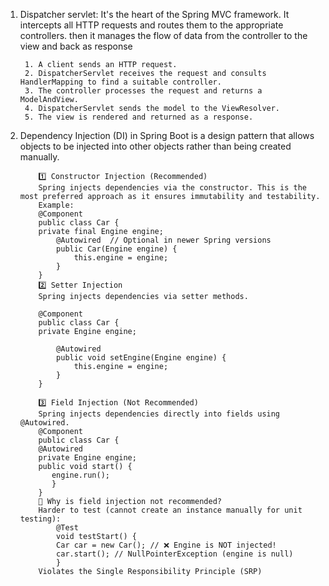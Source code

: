 1. Dispatcher servlet: It's  the heart of the Spring MVC framework. It intercepts all HTTP requests and routes them
    to the appropriate controllers. then it manages the flow of data from the controller to the view and back as response

        1. A client sends an HTTP request.
        2. DispatcherServlet receives the request and consults HandlerMapping to find a suitable controller.
        3. The controller processes the request and returns a ModelAndView.
        4. DispatcherServlet sends the model to the ViewResolver.
        5. The view is rendered and returned as a response.
2. Dependency Injection (DI) in Spring Boot is a design pattern that allows objects to be injected into other objects rather than being created manually.

           1️⃣ Constructor Injection (Recommended)
           Spring injects dependencies via the constructor. This is the most preferred approach as it ensures immutability and testability.
           Example:
           @Component
           public class Car {
           private final Engine engine;
               @Autowired  // Optional in newer Spring versions
               public Car(Engine engine) {
                   this.engine = engine;
               }
           }
           2️⃣ Setter Injection
           Spring injects dependencies via setter methods.

           @Component
           public class Car {
           private Engine engine;
        
               @Autowired
               public void setEngine(Engine engine) {
                   this.engine = engine;
               }
           }

           3️⃣ Field Injection (Not Recommended)
           Spring injects dependencies directly into fields using @Autowired.
           @Component
           public class Car {
           @Autowired
           private Engine engine;
           public void start() {
              engine.run();
              }
           }
           🔴 Why is field injection not recommended?
           Harder to test (cannot create an instance manually for unit testing):
               @Test
               void testStart() {
               Car car = new Car(); // ❌ Engine is NOT injected!
               car.start(); // NullPointerException (engine is null)
               }
           Violates the Single Responsibility Principle (SRP)
